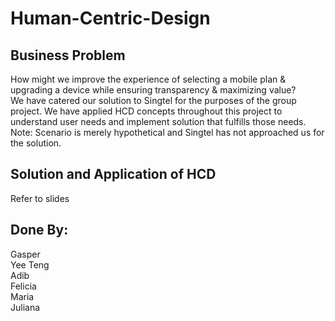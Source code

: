 # Human-Centric-Design  

## Business Problem  
How might we improve the experience of selecting a mobile plan & upgrading a device while ensuring transparency & maximizing value?  
We have catered our solution to Singtel for the purposes of the group project. We have applied HCD concepts throughout this project to understand user needs and implement solution that fulfills those needs.  
Note: Scenario is merely hypothetical and Singtel has not approached us for the solution.  

## Solution and Application of HCD  
Refer to slides  

## Done By:  
Gasper  
Yee Teng  
Adib  
Felicia  
Maria  
Juliana  
